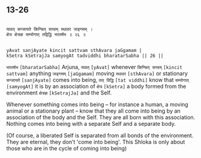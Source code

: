 ## 13-26


```shloka-sa

यावत् सन्जायते किन्चित् सत्त्वम् स्थावर जङ्गमम् ।
क्षेत्र क्षेत्रज्ञ सम्योगात् तद्विद्धि भरतर्षभ ॥ २६ ॥

```
```shloka-sa-hk

yAvat sanjAyate kincit sattvam sthAvara jaGgamam |
kSetra kSetrajJa samyogAt tadviddhi bharatarSabha || 26 ||

```
`भरतर्षभ` `[bharatarSabha]` Arjuna, `यावत्` `[yAvat]` whenever `किन्चित् सत्त्वम्` `[kincit sattvam]` anything `जङ्गमम्` `[jaGgamam]` moving `स्थावर` `[sthAvara]` or stationary `सन्जायते` `[sanjAyate]` comes into being, `तत् विद्धि` `[tat viddhi]` know that `सम्योगात्` `[samyogAt]` it is by an association of `क्षेत्र` `[kSetra]` a body formed from the environment `क्षेत्रज्ञ` `[kSetrajJa]` and the Self.

Whenever something comes into being – for instance a human, a moving animal or a stationary plant – know that they all come into being by an association of the body and the Self. They are all born with this association. Nothing comes into being with a separate Self and a separate body.

(Of course, a liberated Self is separated from all bonds of the environment. They are eternal, they don’t 'come into being'. This Shloka is only about those who are in the cycle of coming into being)


